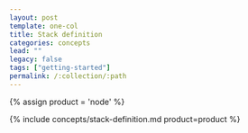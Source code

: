 ```yaml
---
layout: post
template: one-col
title: Stack definition
categories: concepts
lead: ""
legacy: false
tags: ["getting-started"]
permalink: /:collection/:path
---
```

{% assign product = 'node' %}

{% include concepts/stack-definition.md product=product %}
